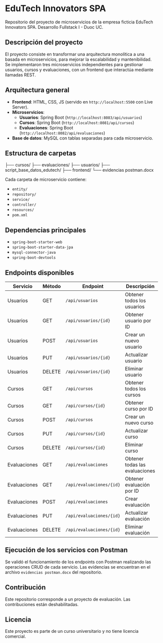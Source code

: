 # EduTech Innovators SPA

Repositorio del proyecto de microservicios de la empresa ficticia EduTech Innovators SPA. Desarrollo Fullstack I - Duoc UC.

## Descripción del proyecto

El proyecto consiste en transformar una arquitectura monolítica a una basada en microservicios, para mejorar la escalabilidad y mantenibilidad. Se implementaron tres microservicios independientes para gestionar usuarios, cursos y evaluaciones, con un frontend que interactúa mediante llamadas REST.

## Arquitectura general

- **Frontend**: HTML, CSS, JS (servido en `http://localhost:5500` con Live Server).
- **Microservicios**:
  - **Usuarios**: Spring Boot (`http://localhost:8083/api/usuarios`)
  - **Cursos**: Spring Boot (`http://localhost:8081/api/cursos`)
  - **Evaluaciones**: Spring Boot (`http://localhost:8082/api/evaluaciones`)
- **Base de datos**: MySQL con tablas separadas para cada microservicio.

## Estructura de carpetas

├── cursos/
├── evaluaciones/
├── usuarios/
├── script_base_datos_edutech/
├── frontend/
└── evidencias postman.docx

Cada carpeta de microservicio contiene:
- `entity/`
- `repository/`
- `service/`
- `controller/`
- `resources/`
- `pom.xml`

## Dependencias principales

- `spring-boot-starter-web`
- `spring-boot-starter-data-jpa`
- `mysql-connector-java`
- `spring-boot-devtools`

## Endpoints disponibles

| Servicio   | Método | Endpoint                            | Descripción                  |
|------------|--------|-------------------------------------|------------------------------|
| Usuarios   | GET    | `/api/usuarios`                    | Obtener todos los usuarios   |
| Usuarios   | GET    | `/api/usuarios/{id}`               | Obtener usuario por ID       |
| Usuarios   | POST   | `/api/usuarios`                    | Crear un nuevo usuario       |
| Usuarios   | PUT    | `/api/usuarios/{id}`               | Actualizar usuario           |
| Usuarios   | DELETE | `/api/usuarios/{id}`               | Eliminar usuario             |
| Cursos     | GET    | `/api/cursos`                      | Obtener todos los cursos     |
| Cursos     | GET    | `/api/cursos/{id}`                 | Obtener curso por ID         |
| Cursos     | POST   | `/api/cursos`                      | Crear un nuevo curso         |
| Cursos     | PUT    | `/api/cursos/{id}`                 | Actualizar curso             |
| Cursos     | DELETE | `/api/cursos/{id}`                 | Eliminar curso               |
| Evaluaciones | GET  | `/api/evaluaciones`                | Obtener todas las evaluaciones|
| Evaluaciones | GET  | `/api/evaluaciones/{id}`           | Obtener evaluación por ID    |
| Evaluaciones | POST | `/api/evaluaciones`                | Crear evaluación             |
| Evaluaciones | PUT  | `/api/evaluaciones/{id}`           | Actualizar evaluación        |
| Evaluaciones | DELETE| `/api/evaluaciones/{id}`          | Eliminar evaluación          |

## Ejecución de los servicios con Postman

Se validó el funcionamiento de los endpoints con Postman realizando las operaciones CRUD de cada servicio. Las evidencias se encuentran en el archivo `evidencias postman.docx` del repositorio.

## Contribución
Este repositorio corresponde a un proyecto de evaluación. Las contribuciones están deshabilitadas.

## Licencia
Este proyecto es parte de un curso universitario y no tiene licencia comercial.
